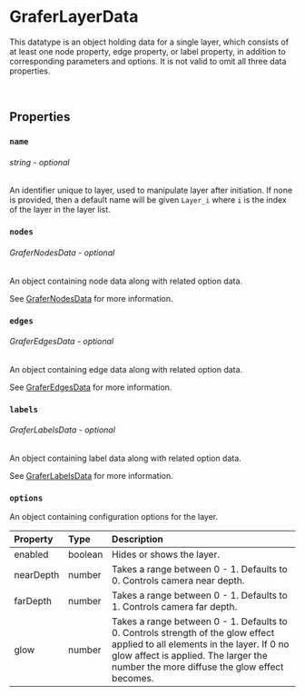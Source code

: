 # GraferLayerData

This datatype is an object holding data for a single layer, which consists of at least one node property, edge property, or label property, in addition to corresponding parameters and options. It is not valid to omit all three data properties.

<br>

## Properties

<!-- #### `id`
###### number | string - *optional*

Unused property. -->

### `name`
###### string - *optional*

An identifier unique to layer, used to manipulate layer after initiation. If none is provided, then a default name will be given `Layer_i` where `i` is the index of the layer in the layer list.

### `nodes`
###### GraferNodesData - *optional*

An object containing node data along with related option data.

See [GraferNodesData](./grafer-nodes-data.md) for more information.


### `edges`
###### GraferEdgesData - *optional*

An object containing edge data along with related option data.

See [GraferEdgesData](./grafer-edges-data.md) for more information.


### `labels`
###### GraferLabelsData - *optional*

An object containing label data along with related option data.

See [GraferLabelsData](./grafer-labels-data.md) for more information.

### `options`

An object containing configuration options for the layer.

| Property  | Type | Description |
| :--- | :--- | :--- |
| enabled | boolean | Hides or shows the layer. |
| nearDepth | number | Takes a range between 0 - 1. Defaults to 0. Controls camera near depth. |
| farDepth | number | Takes a range between 0 - 1. Defaults to 1. Controls camera far depth. |
| glow | number | Takes a range between 0 - 1. Defaults to 0. Controls strength of the glow effect applied to all elements in the layer. If 0 no glow affect is applied. The larger the number the more diffuse the glow effect becomes. |
